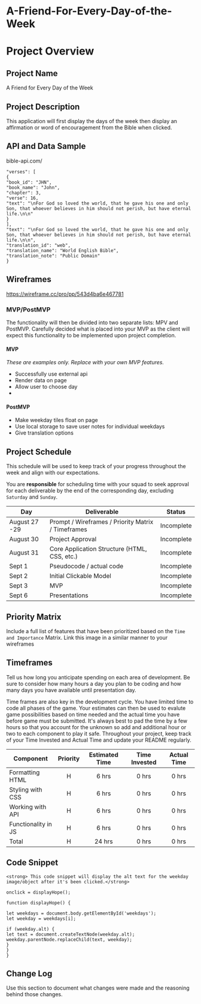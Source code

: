 # A-Friend-For-Every-Day-of-the-Week

# Project Overview

## Project Name

A Friend for Every Day of the Week

## Project Description

This application will first display the days of the week then display an affirmation or word of encouragement from the Bible when clicked.

## API and Data Sample

bible-api.com/

```"reference": "John 3:16",
"verses": [
{
"book_id": "JHN",
"book_name": "John",
"chapter": 3,
"verse": 16,
"text": "\nFor God so loved the world, that he gave his one and only Son, that whoever believes in him should not perish, but have eternal life.\n\n"
}
],
"text": "\nFor God so loved the world, that he gave his one and only Son, that whoever believes in him should not perish, but have eternal life.\n\n",
"translation_id": "web",
"translation_name": "World English Bible",
"translation_note": "Public Domain"
}

```

## Wireframes

https://wireframe.cc/pro/pp/543d4ba6e467781

### MVP/PostMVP

The functionality will then be divided into two separate lists: MPV and PostMVP.  Carefully decided what is placed into your MVP as the client will expect this functionality to be implemented upon project completion.  

#### MVP 
*These are examples only. Replace with your own MVP features.*

- Successfully use external api
- Render data on page
- Allow user to choose day
- 
#### PostMVP  

- Make weekday tiles float on page
- Use local storage to save user notes for individual weekdays
- Give translation options

## Project Schedule

This schedule will be used to keep track of your progress throughout the week and align with our expectations.  

You are **responsible** for scheduling time with your squad to seek approval for each deliverable by the end of the corresponding day, excluding `Saturday` and `Sunday`.

| Day           | Deliverable                                        | Status     |
| ------------- | -------------------------------------------------- | ---------- |
| August 27 -29 | Prompt / Wireframes / Priority Matrix / Timeframes | Incomplete |
| August 30     | Project Approval                                   | Incomplete |
| August 31     | Core Application Structure (HTML, CSS, etc.)       | Incomplete |
| Sept 1        | Pseudocode / actual code                           | Incomplete |
| Sept 2        | Initial Clickable Model                            | Incomplete |
| Sept 3        | MVP                                                | Incomplete |
| Sept 6        | Presentations                                      | Incomplete |

## Priority Matrix

Include a full list of features that have been prioritized based on the `Time and Importance` Matrix.  Link this image in a similar manner to your wireframes

## Timeframes

Tell us how long you anticipate spending on each area of development. Be sure to consider how many hours a day you plan to be coding and how many days you have available until presentation day.

Time frames are also key in the development cycle.  You have limited time to code all phases of the game.  Your estimates can then be used to evalute game possibilities based on time needed and the actual time you have before game must be submitted. It's always best to pad the time by a few hours so that you account for the unknown so add and additional hour or two to each component to play it safe. Throughout your project, keep track of your Time Invested and Actual Time and update your README regularly.

| Component           | Priority | Estimated Time | Time Invested | Actual Time |
| ------------------- | :------: | :------------: | :-----------: | :---------: |
| Formatting HTML     |    H     |     6 hrs      |     0 hrs     |    0 hrs    |
| Styling with CSS    |    H     |     6 hrs      |     0 hrs     |    0 hrs    |
| Working with API    |    H     |     6 hrs      |     0 hrs     |    0 hrs    |
| Functionality in JS |    H     |     6 hrs      |     0 hrs     |    0 hrs    |
| Total               |    H     |     24 hrs     |     0 hrs     |    0 hrs    |

## Code Snippet

```
<strong> This code snippet will display the alt text for the weekday image/object after it's been clicked.</strong>

onclick = displayHope();

function displayHope() {

let weekdays = document.body.getElementById('weekdays');
let weekday = weekdays[i];

if (weekday.alt) {
let text = document.createTextNode(weekday.alt);
weekday.parentNode.replaceChild(text, weekday);
}
}
}

```

## Change Log
 Use this section to document what changes were made and the reasoning behind those changes.  
